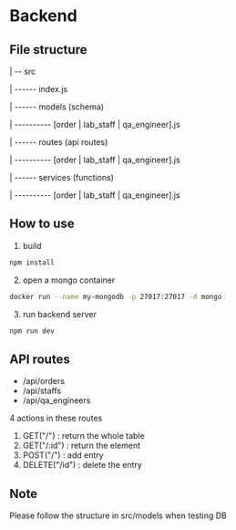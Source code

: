 # Backend

## File structure
| -- src

| ------ index.js

| ------ models (schema)

| ---------- [order | lab_staff | qa_engineer].js

| ------ routes (api routes)

| ---------- [order | lab_staff | qa_engineer].js

| ------ services (functions)

| ---------- [order | lab_staff | qa_engineer].js

## How to use
1. build
```bash
npm install
```
2. open a mongo container
```bash
docker run --name my-mongodb -p 27017:27017 -d mongo
```
3. run backend server
```bash
npm run dev
```

## API routes
- /api/orders
- /api/staffs
- /api/qa_engineers

4 actions in these routes

1. GET("/") : return the whole table
2. GET("/:id") : return the element
3. POST("/") : add entry
4. DELETE("/id") : delete the entry

## Note
Please follow the structure in src/models when testing DB